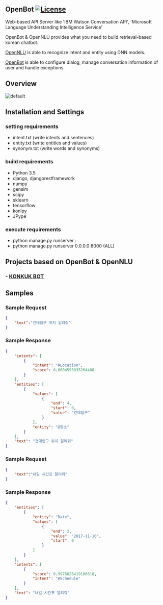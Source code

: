 ## OpenBot [![License](https://img.shields.io/github/license/mashape/apistatus.svg)](https://github.com/hyunwoo9301/OpenBot/blob/master/LICENSE)

Web-based API Server like 'IBM Watson Conversation API', 'Microsoft Language Understanding Intelligence Service'

OpenBot & OpenNLU provides what you need to build retrieval-based korean chatbot. 

[OpenNLU](https://github.com/hyunwoo9301/OpenNLU) is able to recognize intent and entity using DNN models.

[OpenBot](https://github.com/hyunwoo9301/OpenBot) is able to configure dialog, manage conversation information of user and handle exceptions.

## Overview
![default](https://user-images.githubusercontent.com/20318775/35503799-85a729aa-0524-11e8-8807-1cf3a6f11d63.png)

## Installation and Settings
### setting requirements
- intent.txt (write intents and sentences)
- entity.txt (write entities and values)
- synonym.txt (write words and synonyms)

### build requirements
- Python 3.5
- django, djangorestframework
- numpy
- gensim
- scipy
- sklearn
- tensorflow
- konlpy
- JPype

### execute requirements
- python manage.py runserver <ip>:<port>
- python manage.py runserver 0.0.0.0:8000 (ALL)

## Projects based on OpenBot & OpenNLU
### - [KONKUK BOT](https://www.youtube.com/watch?v=se6ngTUQdxk)

## Samples
### Sample Request
```json
{
	"text":"건대입구 위치 알려줘"
}
```

### Sample Response
```json
{
    "intents": [
        {
            "intent": "#Location",
            "score": 0.8604595835264408
        }
    ],
    "entities": [
        {
            "values": [
                {
                    "end": 4,
                    "start": 0,
                    "value": "건대입구"
                }
            ],
            "entity": "@장소"
        }
    ],
    "text": "건대입구 위치 알려줘"
}
```

### Sample Request
```json
{
	"text":"내일 시간표 알려줘"
}
```

### Sample Response
```json
{
    "entities": [
        {
            "entity": "Date",
            "values": [
                {
                    "end": 2,
                    "value": "2017-11-10",
                    "start": 0
                }
            ]
        }
    ],
    "intents": [
        {
            "score": 0.9976826419186618,
            "intent": "#Schedule"
        }
    ],
    "text": "내일 시간표 알려줘"
}
```
